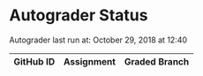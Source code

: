 # Autograder Status
Autograder last run at: October 29, 2018 at 12:40

| GitHub ID | Assignment | Graded Branch |
|-----------|------------|---------------|

